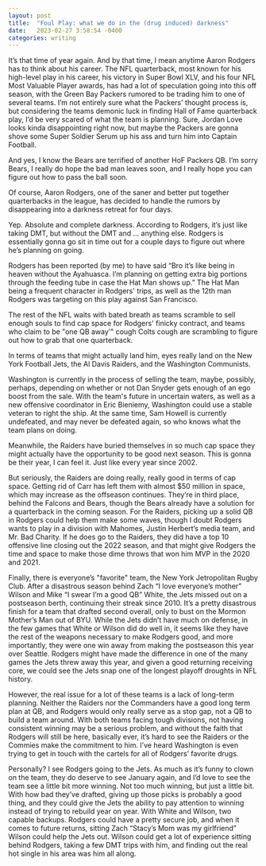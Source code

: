 ```yaml
---
layout: post
title:  "Foul Play: what we do in the (drug induced) darkness"
date:   2023-02-27 3:58:54 -0400
categories: writing
---
```


It’s that time of year again. And by that time, I mean anytime Aaron Rodgers has to think about his career. The NFL quarterback, most known for his high-level play in his career, his victory in Super Bowl XLV, and his four NFL Most Valuable Player awards, has had a lot of speculation going into this off season, with the Green Bay Packers rumored to be trading him to one of several teams. I’m not entirely sure what the Packers' thought process is, but considering the teams demonic luck in finding Hall of Fame quarterback play, I’d be very scared of what the team is planning. Sure, Jordan Love looks kinda disappointing right now, but maybe the Packers are gonna shove some Super Soldier Serum up his ass and turn him into Captain Football.

And yes, I know the Bears are terrified of another HoF Packers QB. I’m sorry Bears, I really do hope the bad man leaves soon, and I really hope you can figure out how to pass the ball soon.

Of course, Aaron Rodgers, one of the saner and better put together quarterbacks in the league, has decided to handle the rumors by disappearing into a darkness retreat for four days. 

Yep. Absolute and complete darkness. According to Rodgers, it’s just like taking DMT, but without the DMT and … anything else. Rodgers is essentially gonna go sit in time out for a couple days to figure out where he’s planning on going.

Rodgers has been reported (by me) to have said “Bro it’s like being in heaven without the Ayahuasca. I’m planning on getting extra big portions through the feeding tube in case the Hat Man shows up.” The Hat Man being a frequent character in Rodgers' trips, as well as the 12th man Rodgers was targeting on this play against San Francisco.

The rest of the NFL waits with bated breath as teams scramble to sell enough souls to find cap space for Rodgers' finicky contract, and teams who claim to be "one QB away’" cough Colts cough are scrambling to figure out how to grab that one quarterback.

In terms of teams that might actually land him, eyes really land on the New York Football Jets, the Al Davis Raiders, and the Washington Communists. 

Washington is currently in the process of selling the team, maybe, possibly, perhaps, depending on whether or not Dan Snyder gets enough of an ego boost from the sale. With the team's future in uncertain waters, as well as a new offensive coordinator in Eric Bieniemy, Washington could use a stable veteran to right the ship. At the same time, Sam Howell is currently undefeated, and may never be defeated again, so who knows what the team plans on doing.

Meanwhile, the Raiders have buried themselves in so much cap space they might actually have the opportunity to be good next season. This is gonna be their year, I can feel it. Just like every year since 2002.

But seriously, the Raiders are doing really, really good in terms of cap space. Getting rid of Carr has left them with almost $50 million in space, which may increase as the offseason continues. They’re in third place, behind the Falcons and Bears, though the Bears already have a solution for a quarterback in the coming season. For the Raiders, picking up a solid QB in Rodgers could help them make some waves, though I doubt Rodgers wants to play in a division with Mahomes, Justin Herbert’s media team, and Mr. Bad Charity. If he does go to the Raiders, they did have a top 10 offensive line closing out the 2022 season, and that might give Rodgers the time and space to make those dime throws that won him MVP in the 2020 and 2021.

Finally, there is everyone’s "favorite" team, the New York Jetropolitan Rugby Club. After a disastrous season behind Zach “I love everyone’s mother” Wilson and Mike “I swear I’m a good QB” White, the Jets missed out on a postseason berth, continuing their streak since 2010. It’s a pretty disastrous finish for a team that drafted second overall, only to bust on the Mormon Mother’s Man out of BYU. While the Jets didn’t have much on defense, in the few games that White or Wilson did do well in, it seems like they have the rest of the weapons necessary to make Rodgers good, and more importantly, they were one win away from making the postseason this year over Seattle. Rodgers might have made the difference in one of the many games the Jets threw away this year, and given a good returning receiving core, we could see the Jets snap one of the longest playoff droughts in NFL history. 

However, the real issue for a lot of these teams is a lack of long-term planning. Neither the Raiders nor the Commanders have a good long term plan at QB, and Rodgers would only really serve as a stop gap, not a QB to build a team around. With both teams facing tough divisions, not having consistent winning may be a serious problem, and without the faith that Rodgers will still be here, basically ever, it’s hard to see the Raiders or the Commies make the commitment to him. I’ve heard Washington is even trying to get in touch with the cartels for all of Rodgers’ favorite drugs.

Personally? I see Rodgers going to the Jets. As much as it’s funny to clown on the team, they do deserve to see January again, and I’d love to see the team see a little bit more winning. Not too much winning, but just a little bit. With how bad they’ve drafted, giving up those picks is probably a good thing, and they could give the Jets the ability to pay attention to winning instead of trying to rebuild year on year. With White and Wilson, two capable backups. Rodgers could have a pretty secure job, and when it comes to future returns, sitting Zach “Stacy’s Mom was my girlfriend” Wilson could help the Jets out. Wilson could get a lot of experience sitting behind Rodgers, taking a few DMT trips with him, and finding out the real hot single in his area was him all along.